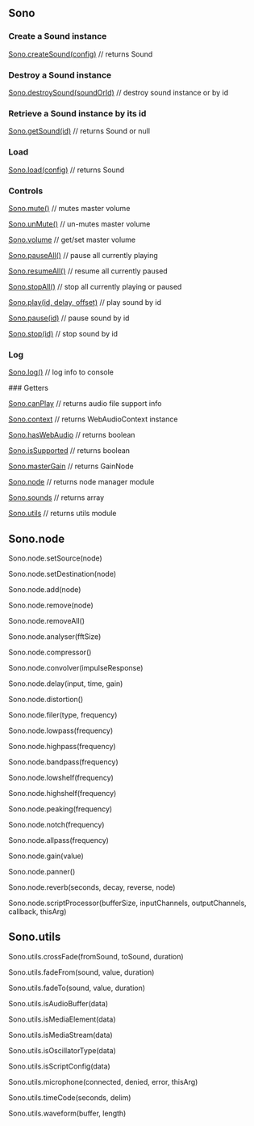 ## Sono


### Create a Sound instance

[Sono.createSound(config)](Sono.md#createsound) // returns Sound


### Destroy a Sound instance

[Sono.destroySound(soundOrId)](Sono.md#destroy) // destroy sound instance or by id


### Retrieve a Sound instance by its id

[Sono.getSound(id)](Sono.md#getsound) // returns Sound or null


### Load

[Sono.load(config)](Sono.md#load) // returns Sound


### Controls

[Sono.mute()](Sono.md#controls) // mutes master volume

[Sono.unMute()](Sono.md#controls) // un-mutes master volume

[Sono.volume](Sono.md#controls) // get/set master volume

[Sono.pauseAll()](Sono.md#controls) // pause all currently playing

[Sono.resumeAll()](Sono.md#controls) // resume all currently paused

[Sono.stopAll()](Sono.md#controls) // stop all currently playing or paused

[Sono.play(id, delay, offset)](Sono.md#controls) // play sound by id

[Sono.pause(id)](Sono.md#controls) // pause sound by id

[Sono.stop(id)](Sono.md#controls) // stop sound by id


### Log

[Sono.log()](Sono.md#log) // log info to console


### Getters

[Sono.canPlay](Sono.md#canplay) // returns audio file support info

[Sono.context](Sono.md#context) // returns WebAudioContext instance

[Sono.hasWebAudio](Sono.md#haswebaudio) // returns boolean

[Sono.isSupported](Sono.md#issupported) // returns boolean

[Sono.masterGain](Sono.md#mastergain) // returns GainNode

[Sono.node](Sono.md#node) // returns node manager module

[Sono.sounds](Sono.md#sounds) // returns array

[Sono.utils](Sono.md#utils) // returns utils module



## Sono.node



Sono.node.setSource(node)

Sono.node.setDestination(node)

Sono.node.add(node)

Sono.node.remove(node)

Sono.node.removeAll()

Sono.node.analyser(fftSize)

Sono.node.compressor()

Sono.node.convolver(impulseResponse)

Sono.node.delay(input, time, gain)

Sono.node.distortion()

Sono.node.filer(type, frequency)

Sono.node.lowpass(frequency)

Sono.node.highpass(frequency)

Sono.node.bandpass(frequency)

Sono.node.lowshelf(frequency)

Sono.node.highshelf(frequency)

Sono.node.peaking(frequency)

Sono.node.notch(frequency)

Sono.node.allpass(frequency)

Sono.node.gain(value)

Sono.node.panner()

Sono.node.reverb(seconds, decay, reverse, node)

Sono.node.scriptProcessor(bufferSize, inputChannels, outputChannels, callback, thisArg)


## Sono.utils

Sono.utils.crossFade(fromSound, toSound, duration)

Sono.utils.fadeFrom(sound, value, duration)

Sono.utils.fadeTo(sound, value, duration)

Sono.utils.isAudioBuffer(data)

Sono.utils.isMediaElement(data)

Sono.utils.isMediaStream(data)

Sono.utils.isOscillatorType(data)

Sono.utils.isScriptConfig(data)

Sono.utils.microphone(connected, denied, error, thisArg)

Sono.utils.timeCode(seconds, delim)

Sono.utils.waveform(buffer, length)
